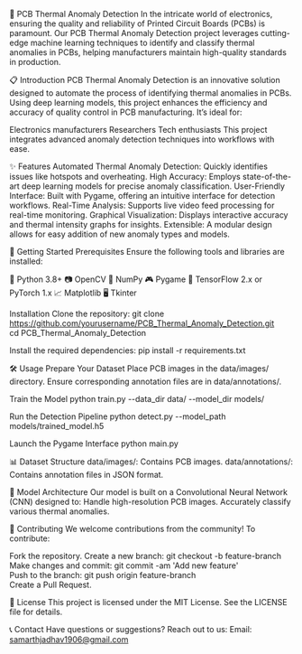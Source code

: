 🌟 PCB Thermal Anomaly Detection
In the intricate world of electronics, ensuring the quality and reliability of Printed Circuit Boards (PCBs) is paramount. Our PCB Thermal Anomaly Detection project leverages cutting-edge machine learning techniques to identify and classify thermal anomalies in PCBs, helping manufacturers maintain high-quality standards in production.

📋 Introduction
PCB Thermal Anomaly Detection is an innovative solution designed to automate the process of identifying thermal anomalies in PCBs. Using deep learning models, this project enhances the efficiency and accuracy of quality control in PCB manufacturing. It’s ideal for:

Electronics manufacturers
Researchers
Tech enthusiasts
This project integrates advanced anomaly detection techniques into workflows with ease.

✨ Features
Automated Thermal Anomaly Detection: Quickly identifies issues like hotspots and overheating.
High Accuracy: Employs state-of-the-art deep learning models for precise anomaly classification.
User-Friendly Interface: Built with Pygame, offering an intuitive interface for detection workflows.
Real-Time Analysis: Supports live video feed processing for real-time monitoring.
Graphical Visualization: Displays interactive accuracy and thermal intensity graphs for insights.
Extensible: A modular design allows for easy addition of new anomaly types and models.

🚀 Getting Started
Prerequisites
Ensure the following tools and libraries are installed:

🐍 Python 3.8+
📷 OpenCV
🧮 NumPy
🎮 Pygame
🤖 TensorFlow 2.x or PyTorch 1.x
📈 Matplotlib
🖥️ Tkinter

Installation
Clone the repository:
git clone https://github.com/yourusername/PCB_Thermal_Anomaly_Detection.git  
cd PCB_Thermal_Anomaly_Detection  

Install the required dependencies:
pip install -r requirements.txt  

🛠️ Usage
Prepare Your Dataset
Place PCB images in the data/images/ directory.
Ensure corresponding annotation files are in data/annotations/.

Train the Model
python train.py --data_dir data/ --model_dir models/  

Run the Detection Pipeline
python detect.py --model_path models/trained_model.h5  

Launch the Pygame Interface
python main.py  

📊 Dataset Structure
data/images/: Contains PCB images.
data/annotations/: Contains annotation files in JSON format.


🧠 Model Architecture
Our model is built on a Convolutional Neural Network (CNN) designed to:
Handle high-resolution PCB images.
Accurately classify various thermal anomalies.


🤝 Contributing
We welcome contributions from the community! To contribute:

Fork the repository.
Create a new branch:
git checkout -b feature-branch  
Make changes and commit:
git commit -am 'Add new feature'  
Push to the branch:
git push origin feature-branch  
Create a Pull Request.


📜 License
This project is licensed under the MIT License. See the LICENSE file for details.


📞 Contact
Have questions or suggestions? Reach out to us:
Email: samarthjadhav1906@gmail.com
